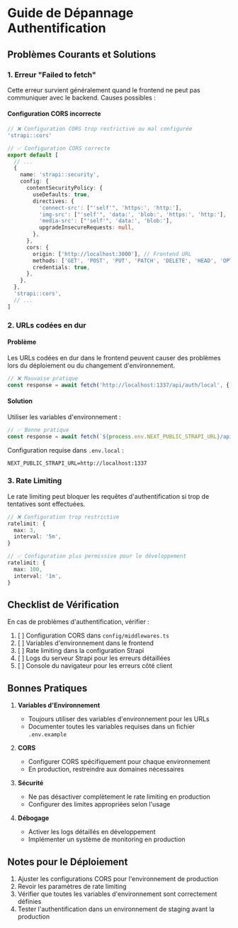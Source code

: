 # Guide de Dépannage Authentification

## Problèmes Courants et Solutions

### 1. Erreur "Failed to fetch"

Cette erreur survient généralement quand le frontend ne peut pas communiquer avec le backend. Causes possibles :

#### Configuration CORS incorrecte
```typescript
// ❌ Configuration CORS trop restrictive ou mal configurée
'strapi::cors'

// ✅ Configuration CORS correcte
export default [
  // ...
  {
    name: 'strapi::security',
    config: {
      contentSecurityPolicy: {
        useDefaults: true,
        directives: {
          'connect-src': ["'self'", 'https:', 'http:'],
          'img-src': ["'self'", 'data:', 'blob:', 'https:', 'http:'],
          'media-src': ["'self'", 'data:', 'blob:'],
          upgradeInsecureRequests: null,
        },
      },
      cors: {
        origin: ['http://localhost:3000'], // Frontend URL
        methods: ['GET', 'POST', 'PUT', 'PATCH', 'DELETE', 'HEAD', 'OPTIONS'],
        credentials: true,
      },
    },
  },
  'strapi::cors',
  // ...
]
```

### 2. URLs codées en dur

#### Problème
Les URLs codées en dur dans le frontend peuvent causer des problèmes lors du déploiement ou du changement d'environnement.

```typescript
// ❌ Mauvaise pratique
const response = await fetch('http://localhost:1337/api/auth/local', {
```

#### Solution
Utiliser les variables d'environnement :

```typescript
// ✅ Bonne pratique
const response = await fetch(`${process.env.NEXT_PUBLIC_STRAPI_URL}/api/auth/local`, {
```

Configuration requise dans `.env.local` :
```
NEXT_PUBLIC_STRAPI_URL=http://localhost:1337
```

### 3. Rate Limiting

Le rate limiting peut bloquer les requêtes d'authentification si trop de tentatives sont effectuées.

```typescript
// ❌ Configuration trop restrictive
ratelimit: {
  max: 3,
  interval: '5m',
}

// ✅ Configuration plus permissive pour le développement
ratelimit: {
  max: 100,
  interval: '1m',
}
```

## Checklist de Vérification

En cas de problèmes d'authentification, vérifier :

1. [ ] Configuration CORS dans `config/middlewares.ts`
2. [ ] Variables d'environnement dans le frontend
3. [ ] Rate limiting dans la configuration Strapi
4. [ ] Logs du serveur Strapi pour les erreurs détaillées
5. [ ] Console du navigateur pour les erreurs côté client

## Bonnes Pratiques

1. **Variables d'Environnement**
   - Toujours utiliser des variables d'environnement pour les URLs
   - Documenter toutes les variables requises dans un fichier `.env.example`

2. **CORS**
   - Configurer CORS spécifiquement pour chaque environnement
   - En production, restreindre aux domaines nécessaires

3. **Sécurité**
   - Ne pas désactiver complètement le rate limiting en production
   - Configurer des limites appropriées selon l'usage

4. **Débogage**
   - Activer les logs détaillés en développement
   - Implémenter un système de monitoring en production

## Notes pour le Déploiement

1. Ajuster les configurations CORS pour l'environnement de production
2. Revoir les paramètres de rate limiting
3. Vérifier que toutes les variables d'environnement sont correctement définies
4. Tester l'authentification dans un environnement de staging avant la production 